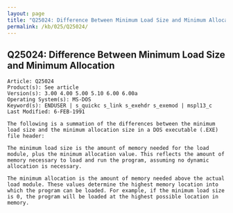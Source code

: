 ```yaml
---
layout: page
title: "Q25024: Difference Between Minimum Load Size and Minimum Allocation"
permalink: /kb/025/Q25024/
---
```


## Q25024: Difference Between Minimum Load Size and Minimum Allocation

	Article: Q25024
	Product(s): See article
	Version(s): 3.00 4.00 5.00 5.10 6.00 6.00a
	Operating System(s): MS-DOS
	Keyword(s): ENDUSER | s_quickc s_link s_exehdr s_exemod | mspl13_c
	Last Modified: 6-FEB-1991
	
	The following is a summation of the differences between the minimum
	load size and the minimum allocation size in a DOS executable (.EXE)
	file header:
	
	The minimum load size is the amount of memory needed for the load
	module, plus the minimum allocation value. This reflects the amount of
	memory necessary to load and run the program, assuming no dynamic
	allocation is necessary.
	
	The minimum allocation is the amount of memory needed above the actual
	load module. These values determine the highest memory location into
	which the program can be loaded. For example, if the minimum load size
	is 0, the program will be loaded at the highest possible location in
	memory.
